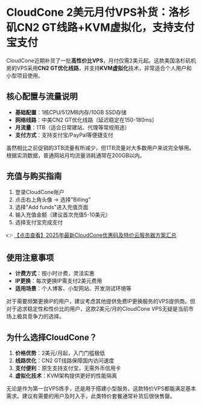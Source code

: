 # CloudCone 2美元月付VPS补货：洛杉矶CN2 GT线路+KVM虚拟化，支持支付宝支付

CloudCone近期补货了一批**高性价比VPS**，月付仅需2美元起。这款美国洛杉矶机房的VPS采用**CN2 GT优化线路**，并支持**KVM虚拟化**技术，非常适合个人用户和小型项目使用。

## 核心配置与流量说明
- **基础配置**：1核CPU/512MB内存/10GB SSD存储
- **网络线路**：中美CN2 GT优化线路（延迟稳定在150-180ms）
- **月流量**：1TB（适合日常建站、代理等常规用途）
- **支付方式**：支持支付宝/PayPal等便捷支付

虽然相比之前促销的3TB流量有所减少，但1TB流量对大多数用户来说完全够用。根据实测数据，普通网站月均流量消耗通常在200GB以内。

## 充值与购买指南
1. 登录CloudCone账户
2. 点击右上角头像 → 选择"Billing"
3. 选择"Add funds"进入充值页面
4. 输入充值金额（建议首次充值5-10美元）
5. 选择支付宝完成支付

👉 [【点击查看】2025年最新CloudCone优惠码及特价云服务器方案汇总](https://bit.ly/Cloudcone)

## 使用注意事项
- **计费方式**：按小时计费，灵活实惠
- **IP更换**：每次更换IP需支付2美元费用
- **适用场景**：个人博客、小型网站、开发测试环境等

对于需要频繁更换IP的用户，建议考虑其他提供免费IP更换服务的VPS提供商。但对于追求稳定性和性价比的用户，这款2美元/月的CloudCone VPS无疑是当前市场上极具竞争力的选择。

## 为什么选择CloudCone？
1. **价格优势**：2美元/月起，入门门槛极低
2. **线路优化**：CN2 GT线路保障国内访问速度
3. **支付便利**：原生支持支付宝，无需外币信用卡
4. **虚拟化技术**：KVM架构提供更好的性能隔离

无论是作为第一台VPS练手，还是用于搭建小型服务，这款特价VPS都能满足基本需求。建议有需要的用户及时入手，此类特价套餐通常补货后很快售罄。